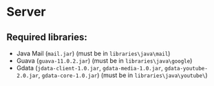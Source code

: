 # Server
## Required libraries:
* Java Mail (`mail.jar`) (must be in `libraries\java\mail`)
* Guava (`guava-11.0.2.jar`) (must be in `libraries\java\google`)
* Gdata (`jdata-client-1.0.jar`, `gdata-media-1.0.jar`, `gdata-youtube-2.0.jar`, `gdata-core-1.0.jar`) (must be in `libraries\java\youtube\`)

